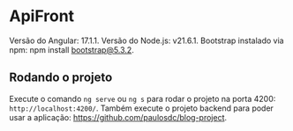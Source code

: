 # ApiFront

Versão do Angular: 17.1.1.
Versão do Node.js: v21.6.1.
Bootstrap instalado via npm: npm install bootstrap@5.3.2.

## Rodando o projeto

Execute o comando `ng serve` ou `ng s` para rodar o projeto na porta 4200: `http://localhost:4200/`. Também execute o projeto backend para poder usar a aplicação: https://github.com/paulosdc/blog-project.
